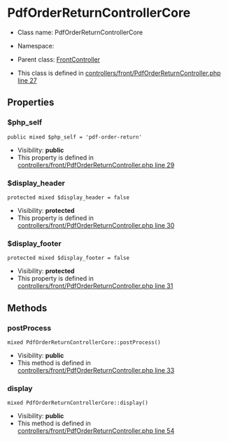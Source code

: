PdfOrderReturnControllerCore
===============






* Class name: PdfOrderReturnControllerCore
* Namespace: 
* Parent class: [FrontController](FrontControllerCore)

* This class is defined in [controllers/front/PdfOrderReturnController.php line 27](https://github.com/PrestaShop/PrestaShop/blob/1.6.1.1/controllers/front/PdfOrderReturnController.php#27)





Properties
----------


### $php_self

    public mixed $php_self = 'pdf-order-return'





* Visibility: **public**
* This property is defined in [controllers/front/PdfOrderReturnController.php line 29](https://github.com/PrestaShop/PrestaShop/blob/1.6.1.1/controllers/front/PdfOrderReturnController.php#29)


### $display_header

    protected mixed $display_header = false





* Visibility: **protected**
* This property is defined in [controllers/front/PdfOrderReturnController.php line 30](https://github.com/PrestaShop/PrestaShop/blob/1.6.1.1/controllers/front/PdfOrderReturnController.php#30)


### $display_footer

    protected mixed $display_footer = false





* Visibility: **protected**
* This property is defined in [controllers/front/PdfOrderReturnController.php line 31](https://github.com/PrestaShop/PrestaShop/blob/1.6.1.1/controllers/front/PdfOrderReturnController.php#31)


Methods
-------


### postProcess

    mixed PdfOrderReturnControllerCore::postProcess()





* Visibility: **public**
* This method is defined in [controllers/front/PdfOrderReturnController.php line 33](https://github.com/PrestaShop/PrestaShop/blob/1.6.1.1/controllers/front/PdfOrderReturnController.php#33)




### display

    mixed PdfOrderReturnControllerCore::display()





* Visibility: **public**
* This method is defined in [controllers/front/PdfOrderReturnController.php line 54](https://github.com/PrestaShop/PrestaShop/blob/1.6.1.1/controllers/front/PdfOrderReturnController.php#54)



